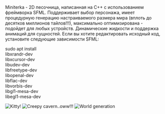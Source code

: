     
Miniterka - 2D песочница, написанная на C++ с использованием фреймворка SFML. Поддерживает выбор персонажа, имеет процедурную генерацию настраиваемого размера мира (вплоть до десятков миллионов тайлов!!!), максимально оптимизирована - подойдет для любых устройств. Динамические жидкости и поддержка анимаций для сущностей. Если вы хотите редактировать исходный код, установите следующие зависимости SFML:
    

sudo apt install \
    libxrandr-dev \
    libxcursor-dev \
    libudev-dev \
    libfreetype-dev \
    libopenal-dev \
    libflac-dev \
    libvorbis-dev \
    libgl1-mesa-dev \
    libegl1-mesa-dev


![Kitty!](https://github.com/Arrest0ron/miniterka/blob/main/images/preview/cat.png)
![Creepy cavern..oww!!!](https://github.com/Arrest0ron/miniterka/blob/main/images/preview/cavern.png)
![World generation](https://github.com/Arrest0ron/miniterka/blob/main/images/preview/worldmap.png)